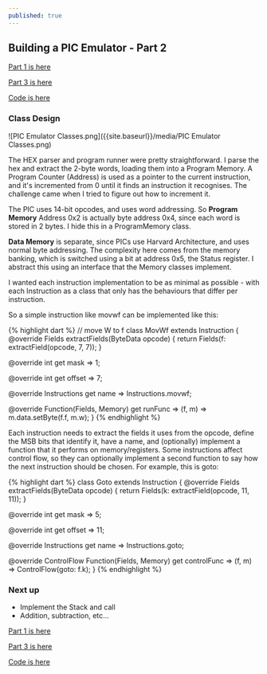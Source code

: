 ```yaml
---
published: true
---
```

## Building a PIC Emulator - Part 2
[Part 1 is here](http://bmantoni.github.io//pic-emulator-part-1/)

[Part 3 is here](http://bmantoni.github.io//pic-emulator-part-3/)

[Code is here](https://github.com/bmantoni/8bit-dart-emulator)

### Class Design

![PIC Emulator Classes.png]({{site.baseurl}}/media/PIC Emulator Classes.png)

The HEX parser and program runner were pretty straightforward. I parse the hex and extract the 2-byte words, loading them into a Program Memory. A Program Counter (Address) is used as a pointer to the current instruction, and it's incremented from 0 until it finds an instruction it recognises. The challenge came when I tried to figure out how to increment it.

The PIC uses 14-bit opcodes, and uses word addressing. So **Program Memory** Address 0x2 is actually byte address 0x4, since each word is stored in 2 bytes. I hide this in a ProgramMemory class.

**Data Memory** is separate, since PICs use Harvard Architecture, and uses normal byte addressing. The complexity here comes from the memory banking, which is switched using a bit at address 0x5, the Status register. I abstract this using an interface that the Memory classes implement.

I wanted each instruction implementation to be as minimal as possible - with each Instruction as a class that only has the behaviours that differ per instruction.

So a simple instruction like movwf can be implemented like this:

{% highlight dart %}
// move W to f
class MovWf extends Instruction {
  @override
  Fields extractFields(ByteData opcode) {
    return Fields(f: extractField(opcode, 7, 7));
  }

  @override
  int get mask => 1;

  @override
  int get offset => 7;

  @override
  Instructions get name => Instructions.movwf;

  @override
  Function(Fields, Memory) get runFunc => (f, m) => m.data.setByte(f.f, m.w);
}
{% endhighlight %}

Each instruction needs to extract the fields it uses from the opcode, define the MSB bits that identify it, have a name, and (optionally) implement a function that it performs on memory/registers. Some instructions affect control flow, so they can optionally implement a second function to say how the next instruction should be chosen. For example, this is goto:

{% highlight dart %}
class Goto extends Instruction {
  @override
  Fields extractFields(ByteData opcode) {
    return Fields(k: extractField(opcode, 11, 11));
  }

  @override
  int get mask => 5;

  @override
  int get offset => 11;

  @override
  Instructions get name => Instructions.goto;

  @override
  ControlFlow Function(Fields, Memory) get controlFunc => 
    (f, m) => ControlFlow(goto: f.k);
}
{% endhighlight %}

### Next up

* Implement the Stack and call
* Addition, subtraction, etc...

[Part 1 is here](http://bmantoni.github.io//pic-emulator-part-1/)

[Part 3 is here](http://bmantoni.github.io//pic-emulator-part-3/)

[Code is here](https://github.com/bmantoni/8bit-dart-emulator)